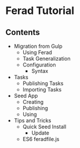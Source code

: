 # Ferad Tutorial

## Contents
- Migration from Gulp
	- Using Ferad
	- Task Generalization
	- Configuration
		- Syntax
- Tasks
	- Publishing Tasks
	- Importing Tasks
- Seed App
	- Creating
	- Publishing
	- Using
- Tips and Tricks
	- Quick Seed Install
		- Update
	- ES6 feradfile.js
